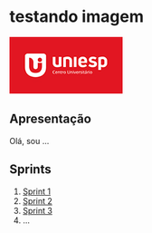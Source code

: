 # testando imagem
![imagem](logo-iesp.jpg)

## Apresentação

Olá, sou ...


## Sprints 

1. [Sprint 1](README2.md)
2. [Sprint 2](Sprint%202/README.md)
3. [Sprint 3](Sprint%203/README.md)
4. ...


